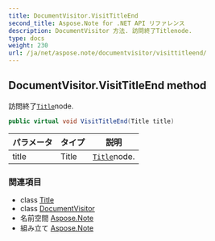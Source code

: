 ```yaml
---
title: DocumentVisitor.VisitTitleEnd
second_title: Aspose.Note for .NET API リファレンス
description: DocumentVisitor 方法. 訪問終了Titlenode.
type: docs
weight: 230
url: /ja/net/aspose.note/documentvisitor/visittitleend/
---
```

## DocumentVisitor.VisitTitleEnd method

訪問終了[`Title`](../../title/)node.

```csharp
public virtual void VisitTitleEnd(Title title)
```

| パラメータ | タイプ | 説明 |
| --- | --- | --- |
| title | Title | [`Title`](../../title/)node. |

### 関連項目

* class [Title](../../title/)
* class [DocumentVisitor](../)
* 名前空間 [Aspose.Note](../../documentvisitor/)
* 組み立て [Aspose.Note](../../../)


